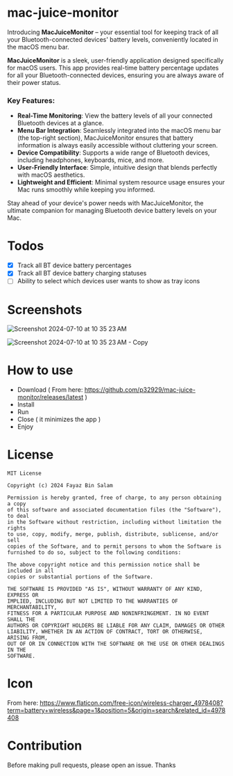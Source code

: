 # mac-juice-monitor

Introducing **MacJuiceMonitor** – your essential tool for keeping track of all your Bluetooth-connected devices' battery levels, conveniently located in the macOS menu bar.

**MacJuiceMonitor** is a sleek, user-friendly application designed specifically for macOS users. This app provides real-time battery percentage updates for all your Bluetooth-connected devices, ensuring you are always aware of their power status.

### Key Features:

- **Real-Time Monitoring**: View the battery levels of all your connected Bluetooth devices at a glance.
- **Menu Bar Integration**: Seamlessly integrated into the macOS menu bar (the top-right section), MacJuiceMonitor ensures that battery information is always easily accessible without cluttering your screen.
- **Device Compatibility**: Supports a wide range of Bluetooth devices, including headphones, keyboards, mice, and more.
- **User-Friendly Interface**: Simple, intuitive design that blends perfectly with macOS aesthetics.
- **Lightweight and Efficient**: Minimal system resource usage ensures your Mac runs smoothly while keeping you informed.

Stay ahead of your device's power needs with MacJuiceMonitor, the ultimate companion for managing Bluetooth device battery levels on your Mac.

# Todos

- [x] Track all BT device battery percentages
- [x] Track all BT device battery charging statuses
- [ ] Ability to select which devices user wants to show as tray icons

# Screenshots

![Screenshot 2024-07-10 at 10 35 23 AM](https://github.com/p32929/mac-juice-monitor/assets/6418354/37e5bdc4-b8c0-45ee-a6b8-8b9d99867a91)

![Screenshot 2024-07-10 at 10 35 23 AM - Copy](https://github.com/p32929/mac-juice-monitor/assets/6418354/37075625-e258-473f-92bc-fec6713c1f7b)

# How to use

* Download ( From here: https://github.com/p32929/mac-juice-monitor/releases/latest )
* Install
* Run
* Close ( it minimizes the app )
* Enjoy

# License

```
MIT License

Copyright (c) 2024 Fayaz Bin Salam

Permission is hereby granted, free of charge, to any person obtaining a copy
of this software and associated documentation files (the "Software"), to deal
in the Software without restriction, including without limitation the rights
to use, copy, modify, merge, publish, distribute, sublicense, and/or sell
copies of the Software, and to permit persons to whom the Software is
furnished to do so, subject to the following conditions:

The above copyright notice and this permission notice shall be included in all
copies or substantial portions of the Software.

THE SOFTWARE IS PROVIDED "AS IS", WITHOUT WARRANTY OF ANY KIND, EXPRESS OR
IMPLIED, INCLUDING BUT NOT LIMITED TO THE WARRANTIES OF MERCHANTABILITY,
FITNESS FOR A PARTICULAR PURPOSE AND NONINFRINGEMENT. IN NO EVENT SHALL THE
AUTHORS OR COPYRIGHT HOLDERS BE LIABLE FOR ANY CLAIM, DAMAGES OR OTHER
LIABILITY, WHETHER IN AN ACTION OF CONTRACT, TORT OR OTHERWISE, ARISING FROM,
OUT OF OR IN CONNECTION WITH THE SOFTWARE OR THE USE OR OTHER DEALINGS IN THE
SOFTWARE.
```

# Icon
From here: https://www.flaticon.com/free-icon/wireless-charger_4978408?term=battery+wireless&page=1&position=5&origin=search&related_id=4978408

# Contribution
Before making pull requests, please open an issue. Thanks